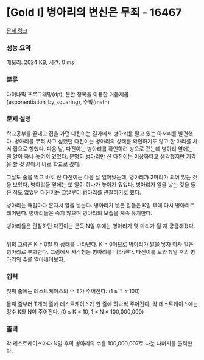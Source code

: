 # [Gold I] 병아리의 변신은 무죄 - 16467 

[문제 링크](https://www.acmicpc.net/problem/16467) 

### 성능 요약

메모리: 2024 KB, 시간: 0 ms

### 분류

다이나믹 프로그래밍(dp), 분할 정복을 이용한 거듭제곱(exponentiation_by_squaring), 수학(math)

### 문제 설명

<p>학교공부를 끝내고 집을 가던 다진이는 길가에서 병아리를 팔고 있는 아저씨를 발견했다. 병아리를 무척 사고 싶었던 다진이는 병아리의 상태를 확인하지도 않고 한 마리를 사서 집으로 향했다. 다음 날, 다진이는 병아리를 확인하려 방으로 갔는데 병아리 옆에는 웬 알이 하나 놓여져 있었다. 분명히 병아리만 산 다진이는 이상하다고 생각했지만 지각을 할 것 같아서 바로 학교로 갔다. </p>

<p>그날도 술을 먹고 바로 잔 다진이는 다음 날 일어났는데, 병아리가 2마리가 되어 있는 것을 보았다. 병아리들 옆에는 또 알이 하나가 놓아져 있었다. 병아리가 알을 낳는 것을 들은 적도 없었던 다진이는 그날부터 병아리를 관찰하기로 했다. </p>

<p>병아리는 매일마다 혼자서 알을 낳는다. 병아리가 낳은 알들은 K일 후에 다시 병아리로 태어난다. 병아리들은 죽지 않으며 병아리의 모습을 계속 유지한다. </p>

<p>병아리들은 관찰하던 다진이는 문득 N일 후에는 병아리가 몇 마리가 될 지 궁금해졌다. </p>

<p><img alt="" src="https://upload.acmicpc.net/87050431-899c-4bf0-b308-46749569792b/-/preview/"></p>

<p>위의 그림은 K = 0일 때 상태를 나타낸다. K = 0이므로 병아리가 알을 낳자 마자 알은 병아리로 부화한다. 그림에서 사각형은 병아리를 나타낸다. 다진이를 도와 N일 후의 병아리의 수를 알아내어보자. </p>

### 입력 

 <p>첫째 줄에는 테스트케이스의 수 T가 주어진다. (1 ≤ T ≤ 100)</p>

<p>둘째 줄부터 T개의 줄에 테스트케이스가 한 줄에 하나씩 주어진다. 각 테스트케이스에는 정수 K와 N이 주어진다. (0 ≤ K ≤ 10, 1 ≤ N ≤ 100,000,000) </p>

### 출력 

 <p>각 테스트케이스마다 N일 후의 병아리의 수를 100,000,007로 나눈 나머지를 출력한다.</p>

